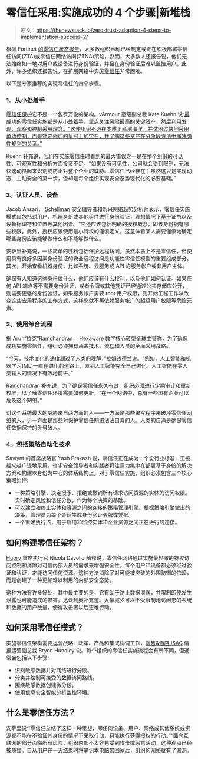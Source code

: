 # 零信任采用:实施成功的 4 个步骤|新堆栈

> 原文：<https://thenewstack.io/zero-trust-adoption-4-steps-to-implementation-success-2/>

根据 Fortinet [的零信任状态报告](https://www.fortinet.com/content/dam/maindam/PUBLIC/02_MARKETING/08_Report/report-state-of-zero-trust.pdf)，大多数组织声称已经制定或正在积极部署零信任访问(ZTA)或零信任网络访问(ZTNA)策略。然而，大多数人还报告说，他们无法始终如一地对用户或设备进行身份验证，并且在身份验证后难以监控用户。此外，许多组织还报告说，在扩展网络中实施[零信任](https://thenewstack.io/what-is-zero-trust-security/)非常困难。

以下是专家推荐的实现零信任的四个步骤。

### **1。从小处着手**

[零信任保护](https://thenewstack.io/why-cloud-native-systems-demand-a-zero-trust-approach/)它不是一个包罗万象的架构。vArmour 高级副总裁 Kate Kuehn 说:[最成功的零信任实施都是从小处着手，重点关注风险最高的关键资产，然后利用发现、观察和控制采用理念。“这使组织不必在本质上煮沸海洋，并试图过快地采用单边控制，而是锁定他们的皇冠上的宝石，并了解这些资产在分阶段方法中解决弹性规划的关系。”](https://www.varmour.com/)

Kuehn 补充说，我们在实施零信任时看到的最大错误之一是在整个组织的可见性、可观察性和分析方面投资不足。“如果没有可见性，公司就会受到限制，无法快速动员起来识别或防止对整个企业的威胁。零信任已经存在；虽然这只是实现动态、主动安全的第一步，但却是每个组织实现安全态势现代化的必要基础。”

### **2。认证人员、设备**

Jacob Ansari， [Schellman](https://www.schellman.com/) 安全倡导者和新兴网络趋势分析师表示，零信任实施模式应包括对用户、机器身份或其他组件进行身份验证，理想情况下基于证书以及设备标识符和位置等其他因素。“它还应该包括明确的授权概念，即该身份拥有哪些权限。此外，授权应该使用最小特权的谨慎定义，这意味着某人需要谨慎地确定哪些身份应该能够做什么和不能够做什么。

安萨里补充说，一些简单的胜利包括保护远程访问。虽然本质上不是零信任，但使用具有良好多因素身份验证的安全远程访问是功能性零信任模型的重要组成部分。其次，开始查看机器身份，比如系统、云服务或 API 的服务帐户或非用户主体。

确保有人知道这些身份做什么，他们应该有什么权利，以及他们如何认证。如果任何 API 端点等不需要身份验证，或者令牌或其他凭证已经通过公共存储库公开，则需要更强的身份验证。如果服务帐户需要 root 用户权限，则开始工程工作以改变这些应用程序的工作方式，这样您就不再依赖服务帐户的超级用户权限等危险元素。

### **3。使用综合流程**

据 Arun“拉克”Ramchandran， [Hexaware](https://hexaware.com/) 数字核心转型全球主管称，为了确保成功实施零信任，组织必须拥有涵盖技术、流程和人员的全面采用战略。

“今天，技术变化的速度超过了人类的理解，”拉姆钱德兰说。“例如，人工智能和机器学习(ML)一直在进化的道路上，直到人工智能完全自己进化。人工智能在零人类输入的情况下有效地前进。”

Ramchandran 补充说，为了确保零信任永久有效，组织必须进行定期审计和重新校准，以了解零信任环境需要如何更新。“在一个网络中，总有一些国有企业可以危及这个网络。”

对这个系统最大的威胁来自两方面的人——一方面是那些编写程序来破坏零信任网络的人，另一方面是那些对保护零信任网络沾沾自喜的人。人类的自满是确保零信任数据保护的头号敌人。

### **4。包括策略自动化技术**

Saviynt 的首席战略官 Yash Prakash 说，零信任正在成为一个全行业标准，正被越来越广泛地采用。许多安全领导者和实践者将注意力集中在部署基于身份的解决方案和构建以身份为中心的体系结构上。对于零信任实施，组织必须包含三个核心策略组件:

*   一种策略引擎，决定授予、拒绝或撤销所有请求访问资源的实体的访问权限。实时确定风险和信任分数，作为每个决策的基础。
*   可以建立和终止实体和资源之间的连接的策略管理引擎。根据策略引擎做出的决策，管理员为每个会话生成身份验证令牌或凭据。
*   一个策略执行点，用于启用和监控实体和企业资源之间正在进行的连接。

## **如何构建零信任架构？**

[Hupry](https://hupry.medium.com/about) 首席执行官 Nicola Davolio 解释说，零信任网络通过实施最轻微的特权访问控制和消除对可信内部人员的需求来增强安全性。每个用户和设备都必须经过验证和认证，才能访问任何资源。这种方法消除了对可能被突破的外围防御的依赖，而是创建了一种更加难以利用的内部安全态势。

这种方法有许多好处，其中最主要的是，它有助于防止数据泄露，并限制即使发生泄露也可能造成的损害。达沃利奥补充道。大幅减少可以不受限制地访问您的系统和数据的用户数量，使得攻击者以后更难行动。

## **如何采用零信任模式？**

实施零信任架构需要运营战略、政策、产品和集成协调工作，[零售&酒店 ISAC](https://www.rhisac.org/) 情报运营副总裁 Bryon Hundley 说。每个组织的零信任实施流程会有所不同，但通常会包括以下步骤:

*   识别敏感数据并对网络进行分段。
*   分类并绘制可接受的数据访问路线。
*   围绕敏感数据创建微分段。
*   使用信息安全智能分析监控环境。

## **什么是零信任方法？**

安萨里说:“零信任总结了这样一种思想，即任何设备、用户、网络或其他系统或资源都不能在不验证其身份的情况下采取行动，只能执行获得授权的行动。”“面向互联网的部分面临所有风险，组织内部不太容易受到攻击或恶意活动，这种观点已经被质疑。自从用户在一天结束时将笔记本电脑带回家后，组织的网络就有了漏洞。

<svg xmlns:xlink="http://www.w3.org/1999/xlink" viewBox="0 0 68 31" version="1.1"><title>Group</title> <desc>Created with Sketch.</desc></svg>
